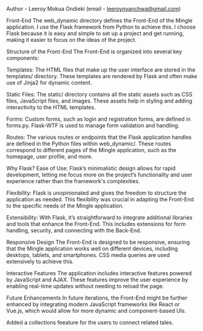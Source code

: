 Author - Leeroy Mokua Ondieki (email - leeroynyanchwa@gmail.com)


Front-End
The web_dynamic directory defines the Front-End of the Mingle application. I use the Flask framework from Python to achieve this. I choose Flask because it is easy and simple to set up a project and get running, making it easier to focus on the ideas of the project.

Structure of the Front-End
The Front-End is organized into several key components:

Templates: The HTML files that make up the user interface are stored in the templates/ directory. These templates are rendered by Flask and often make use of Jinja2 for dynamic content.

Static Files: The static/ directory contains all the static assets such as CSS files, JavaScript files, and images. These assets help in styling and adding interactivity to the HTML templates.

Forms: Custom forms, such as login and registration forms, are defined in forms.py. Flask-WTF is used to manage form validation and handling.

Routes: The various routes or endpoints that the Flask application handles are defined in the Python files within web_dynamic/. These routes correspond to different pages of the Mingle application, such as the homepage, user profile, and more.

Why Flask?
Ease of Use: Flask’s minimalistic design allows for rapid development, letting me focus more on the project’s functionality and user experience rather than the framework's complexities.

Flexibility: Flask is unopinionated and gives the freedom to structure the application as needed. This flexibility was crucial in adapting the Front-End to the specific needs of the Mingle application.

Extensibility: With Flask, it’s straightforward to integrate additional libraries and tools that enhance the Front-End. This includes extensions for form handling, security, and connecting with the Back-End.

Responsive Design
The Front-End is designed to be responsive, ensuring that the Mingle application works well on different devices, including desktops, tablets, and smartphones. CSS media queries are used extensively to achieve this.

Interactive Features
The application includes interactive features powered by JavaScript and AJAX. These features improve the user experience by enabling real-time updates without needing to reload the page.

Future Enhancements
In future iterations, the Front-End might be further enhanced by integrating modern JavaScript frameworks like React or Vue.js, which would allow for more dynamic and component-based UIs.

Added a collections feeature for the users to connect related tales.

